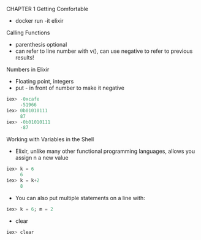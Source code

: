 CHAPTER 1 Getting Comfortable
  - docker run -it elixir

Calling Functions
  - parenthesis optional
  - can refer to line number with v(), can use negative to refer to previous results!

Numbers in Elixir
  - Floating point, integers
  - put - in front of number to make it negative
  ```elixir
  iex> -0xcafe
       -51966
  iex> 0b01010111
       87
  iex> -0b01010111
       -87
  ```
Working with Variables in the Shell
  - Elixir, unlike many other functional programming languages, allows you assign n a new value
  ```elixir
  iex> k = 6
       6
  iex> k = k+2
       8
  ```
  - You can also put multiple statements on a line with:
  ```elixir
  iex> k = 6; m = 2
  ```
  - clear
  ```elixir
  iex> clear
  ```
